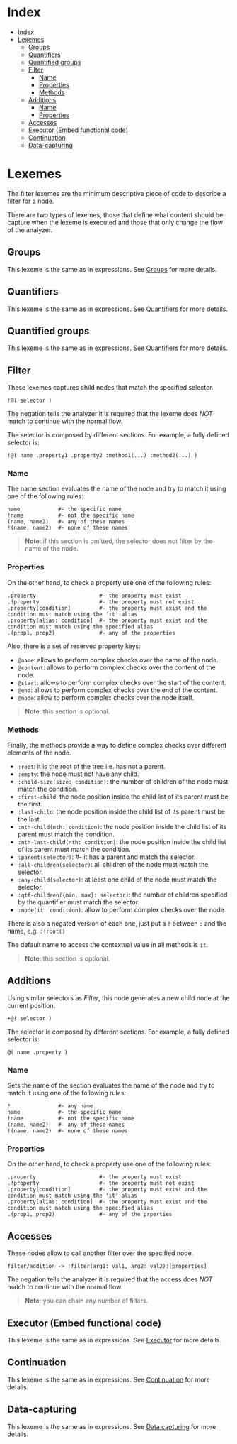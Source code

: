 
# Index

- [Index](#Index)
- [Lexemes](#Lexemes)
  - [Groups](#Groups)
  - [Quantifiers](#Quantifiers)
  - [Quantified groups](#Quantified-groups)
  - [Filter](#Filter)
    - [Name](#Name)
    - [Properties](#Properties)
    - [Methods](#Methods)
  - [Additions](#Additions)
    - [Name](#Name-1)
    - [Properties](#Properties-1)
  - [Accesses](#Accesses)
  - [Executor (Embed functional code)](#Executor-Embed-functional-code)
  - [Continuation](#Continuation)
  - [Data-capturing](#Data-capturing)

# Lexemes

The filter lexemes are the minimum descriptive piece of code to describe a filter for a node.

There are two types of lexemes, those that define what content should be capture when the lexeme is executed and those that only change the flow of the analyzer.

## Groups

This lexeme is the same as in expressions. See [Groups](../expressions/lexemes.md#Groups) for more details.

## Quantifiers

This lexeme is the same as in expressions. See [Quantifiers](../expressions/lexemes.md#Quantifiers) for more details.

## Quantified groups

This lexeme is the same as in expressions. See [Quantifiers](../expressions/lexemes.md#Quantified-groups) for more details.

## Filter

These lexemes captures child nodes that match the specified selector.

```lexem
!@( selector )
```

The negation tells the analyzer it is required that the lexeme does _NOT_ match to continue with the normal flow.

The selector is composed by different sections. For example, a fully defined selector is:

```lexem
!@( name .property1 .property2 :method1(...) :method2(...) )
```

### Name

The name section evaluates the name of the node and try to match it using one of the following rules:

```lexem
name            #- the specific name
!name           #- not the specific name
(name, name2)   #- any of these names
!(name, name2)  #- none of these names
```

> **Note**: if this section is omitted, the selector does not filter by the name of the node.

### Properties

On the other hand, to check a property use one of the following rules:

```lexem
.property                    #- the property must exist
.!property                   #- the property must not exist
.property[condition]         #- the property must exist and the condition must match using the 'it' alias
.property[alias: condition]  #- the property must exist and the condition must match using the specified alias
.(prop1, prop2)              #- any of the properties
```

Also, there is a set of reserved property keys:

- `@name`: allows to perform complex checks over the name of the node.
- `@content`: allows to perform complex checks over the content of the node.
- `@start`: allows to perform complex checks over the start of the content.
- `@end`: allows to perform complex checks over the end of the content.
- `@node`: allow to perform complex checks over the node itself.

> **Note**: this section is optional.

### Methods

Finally, the methods provide a way to define complex checks over different elements of the node.

- `:root`: it is the root of the tree i.e. has not a parent.
- `:empty`: the node must not have any child.
- `:child-size(size: condition)`: the number of children of the node must match the condition.
- `:first-child`: the node position inside the child list of its parent must be the first.
- `:last-child`: the node position inside the child list of its parent must be the last.
- `:nth-child(nth: condition)`: the node position inside the child list of its parent must match the condition.
- `:nth-last-child(nth: condition)`: the node position inside the child list of its parent must match the condition.
- `:parent(selector)`:  #- it has a parent and match the selector.
- `:all-children(selector)`: all children of the node must match the selector.
- `:any-child(selector)`: at least one child of the node must match the selector.
- `:qtf-children({min, max}: selector)`: the number of children specified by the quantifier must match the selector.
- `:node(it: condition)`: allow to perform complex checks over the node.

There is also a negated version of each one, just put a `!` between `:` and the name, e.g. `:!root()`

The default name to access the contextual value in all methods is `it`.

> **Note**: this section is optional.

## Additions

Using similar selectors as _Filter_, this node generates a new child node at the current position.

```lexem
+@( selector )
```

The selector is composed by different sections. For example, a fully defined selector is:

```lexem
@( name .property )
```

### Name

Sets the name of the section evaluates the name of the node and try to match it using one of the following rules:

```lexem
*               #- any name
name            #- the specific name
!name           #- not the specific name
(name, name2)   #- any of these names
!(name, name2)  #- none of these names
```

### Properties

On the other hand, to check a property use one of the following rules:

```lexem
.property                    #- the property must exist
.!property                   #- the property must not exist
.property[condition]         #- the property must exist and the condition must match using the 'it' alias
.property[alias: condition]  #- the property must exist and the condition must match using the specified alias
.(prop1, prop2)              #- any of the prperties
```

## Accesses

These nodes allow to call another filter over the specified node.

```lexem
filter/addition -> !filter(arg1: val1, arg2: val2):[properties]
```

The negation tells the analyzer it is required that the access does _NOT_ match to continue with the normal flow.

> **Note**: you can chain any number of filters.

## Executor (Embed functional code)

This lexeme is the same as in expressions. See [Executor](../expressions/lexemes.md#Executor-Embed-functional-code) for more details.

## Continuation

This lexeme is the same as in expressions. See [Continuation](../expressions/lexemes.md#Continuation) for more details.

## Data-capturing

This lexeme is the same as in expressions. See [Data capturing](../expressions/lexemes.md#Data-capturing) for more details.

